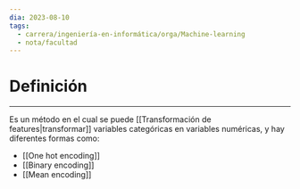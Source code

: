 ```yaml
---
dia: 2023-08-10
tags:
  - carrera/ingeniería-en-informática/orga/Machine-learning
  - nota/facultad
---
```

# Definición
---
Es un método en el cual se puede [[Transformación de features|transformar]] variables categóricas en variables numéricas, y hay diferentes formas como:
* [[One hot encoding]]
* [[Binary encoding]]
* [[Mean encoding]]